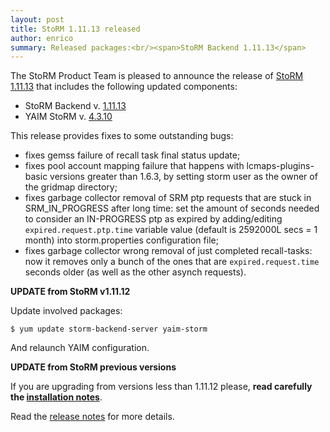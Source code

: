 ```yaml
---
layout: post
title: StoRM 1.11.13 released
author: enrico
summary: Released packages:<br/><span>StoRM Backend 1.11.13</span>
---
```


The StoRM Product Team is pleased to announce the release of
[StoRM 1.11.13][release-notes] that includes the following updated components:

* StoRM Backend v. [1.11.13][backend-rn]
* YAIM StoRM v. [4.3.10][yaim-rn]

This release provides fixes to some outstanding bugs:

* fixes gemss failure of recall task final status update;
* fixes pool account mapping failure that happens with lcmaps-plugins-basic versions greater than 1.6.3, by setting storm user as the owner of the gridmap directory;
* fixes garbage collector removal of SRM ptp requests that are stuck in SRM_IN_PROGRESS after long time: set the amount of seconds needed to consider an IN-PROGRESS ptp as expired by adding/editing `expired.request.ptp.time` variable value (default is 2592000L secs = 1 month) into storm.properties configuration file; 
* fixes garbage collector wrong removal of just completed recall-tasks: now it removes only a bunch of the ones that are `expired.request.time` seconds older (as well as the other asynch requests).

**UPDATE from StoRM v1.11.12**

Update involved packages:

    $ yum update storm-backend-server yaim-storm

And relaunch YAIM configuration.

**UPDATE from StoRM previous versions**

If you are upgrading from versions less than 1.11.12 please, **read carefully the [installation notes][upgrading]**.

Read the [release notes][release-notes] for more details.

[backend-rn]: {{site.baseurl}}/release-notes/storm-backend-server/1.11.13/
[yaim-rn]: {{site.baseurl}}/release-notes/yaim-storm/4.3.10/

[upgrading]: {{site.baseurl}}/documentation/sysadmin-guide/1.11.12/#upgrading
[release-notes]: {{site.baseurl}}/release-notes/StoRM-v1.11.13.html
[download-page]: {{site.baseurl}}/download.html
[storm-sysadmin-guide]: {{site.baseurl}}/documentation/sysadmin-guide/1.11.13